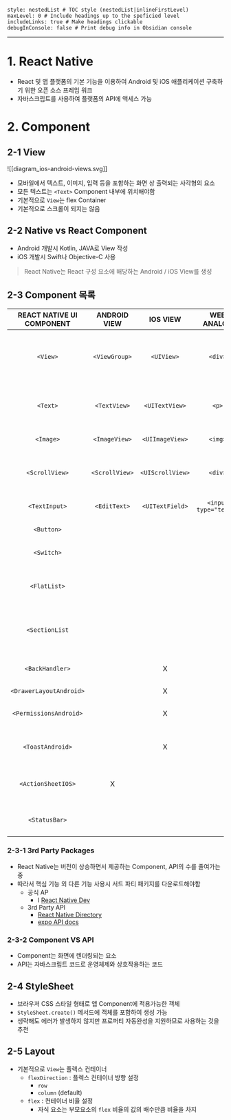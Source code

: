 ```table-of-contents
style: nestedList # TOC style (nestedList|inlineFirstLevel)
maxLevel: 0 # Include headings up to the speficied level
includeLinks: true # Make headings clickable
debugInConsole: false # Print debug info in Obsidian console
```
---
# 1.  React Native 
- React 및 앱 플랫폼의 기본 기능을 이용하여 Android 및 iOS 애플리케이션 구축하기 위한 오픈 소스 프레임 워크
- 자바스크립트를 사용하여 플랫폼의 API에 액세스 가능

# 2. Component
## 2-1 View

![[diagram_ios-android-views.svg]]

- 모바일에서 텍스트, 이미지, 입력 등을 포함하는 화면 상 출력되는 사각형의 요소
- 모든 텍스트는 `<Text>` Component 내부에 위치해야함
- 기본적으로 `View`는 flex Container
- 기본적으로 스크롤이 되지는 않음
## 2-2 Native vs React Component
- Android 개발시 Kotlin, JAVA로 View 작성
- iOS 개발시 Swift나 Objective-C 사용

> React Native는 React 구성 요소에 해당하는 Android / iOS View를 생성

## 2-3 Component 목록

| REACT NATIVE UI COMPONENT | ANDROID VIEW | IOS VIEW | WEB ANALOG | DESCRIPTION |
| :--: | :--: | :--: | :--: | ---- |
| `<View>` | `<ViewGroup>` | `<UIView>` | `<div>` | Flexbox, 스타일, 일부 접근성 컨트롤이 포함된 레이아웃을 지원하는 컨테이너 |
| `<Text>` | `<TextView>` | `<UITextView>` | `<p>` | 텍스트 문자열 표시 <br>스타일 및 터치 이벤트 처리 |
| `<Image>` | `<ImageView>` | `<UIImageView>` | `<img>` | 다양한 유형의 이미지 표시 |
| `<ScrollView>` | `<ScrollView>` | `<UIScrollView>` | `<div>` | 다양한 컴포넌트와 View를 포함하는 스크롤 컨테이너 |
| `<TextInput>` | `<EditText>` | `<UITextField>` | `<input type="text">` | 사용자 입력 텍스트 |
| `<Button>` |  |  |  | 사용자 터치 입력 컴포넌트 |
| `<Switch>` |  |  |  | Boolean 입력 렌더링 컴포넌트 |
| `<FlatList>` |  |  |  | 현재 화면에 표시 가능한 요소의 리스트만 렌더링 |
| `<SectionList` |  |  |  | 현재 화면에 표시 가능한 요소의 리스트만 렌더링 |
| `<BackHandler>` |  | X |  | 물리적인 뒤로 가기 버튼 클릭 감지 |
| `<DrawerLayoutAndroid>` |  | X |  |  |
| `<PermissionsAndroid>` |  | X |  | Android M 모델에 대한 접근 제공 |
| `<ToastAndroid>` |  | X |  | 안드로이드 Toast 알람 생성 |
| `<ActionSheetIOS>` | X |  |  | iOS action sheet 또는 share sheet API 출력 |
| `<StatusBar>` |  |  |  | 모바일 상단 상태창 관련 Component |

### 2-3-1 3rd Party Packages
- React Native는 버전이 상승하면서 제공하는 Component, API의 수를 줄여가는 중
- 따라서 핵심 기능 외 다른 기능 사용시 서드 파티 패키지를 다운로드해야함
	- 공식 AP
		- I [React Native Dev](https://reactnative.dev/)
	- 3rd Party API
		- [React Native Directory](https://reactnative.directory/)
		- [expo API docs](https://docs.expo.dev/versions/latest/)
### 2-3-2 Component VS API
- Component는 화면에 렌더링되는 요소
- API는 자바스크립트 코드로 운영체제와 상호작용하는 코드

## 2-4 StyleSheet
- 브라우저 CSS 스타일 형태로 앱 Component에 적용가능한 객체
- `StyleSheet.create()` 메서드에 객체를 포함하여 생성 가능
- 생략해도 에러가 발생하지 않지만 프로퍼티 자동완성을 지원하므로 사용하는 것을 추천

## 2-5 Layout
- 기본적으로 `View`는 플렉스 컨테이너 
	- `flexDirection` : 플렉스 컨테이너 방향 설정
		- `row`
		- `column` (default)
	- `flex` : 컨테이너 비율 설정
		- 자식 요소는 부모요소의  `flex` 비율의 값의 배수만큼 비율을 차지